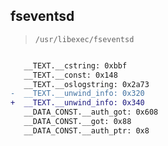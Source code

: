 ## fseventsd

> `/usr/libexec/fseventsd`

```diff

   __TEXT.__cstring: 0xbbf
   __TEXT.__const: 0x148
   __TEXT.__oslogstring: 0x2a73
-  __TEXT.__unwind_info: 0x320
+  __TEXT.__unwind_info: 0x340
   __DATA_CONST.__auth_got: 0x608
   __DATA_CONST.__got: 0x88
   __DATA_CONST.__auth_ptr: 0x8

```
